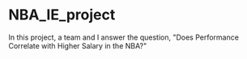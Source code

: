 # NBA_IE_project
In this project, a team and I answer the question, "Does Performance Correlate with Higher Salary in the NBA?"
